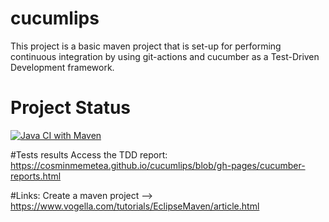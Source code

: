 # cucumlips
This project is a basic maven project that is set-up for performing continuous integration by using git-actions and cucumber as a Test-Driven Development framework.

# Project Status
[![Java CI with Maven](https://github.com/cosminmemetea/cucumlips/actions/workflows/maven.yml/badge.svg?branch=master)](https://github.com/cosminmemetea/cucumlips/actions/workflows/maven.yml)

#Tests results
Access the TDD report: https://cosminmemetea.github.io/cucumlips/blob/gh-pages/cucumber-reports.html

#Links:
Create a maven project --> https://www.vogella.com/tutorials/EclipseMaven/article.html 
